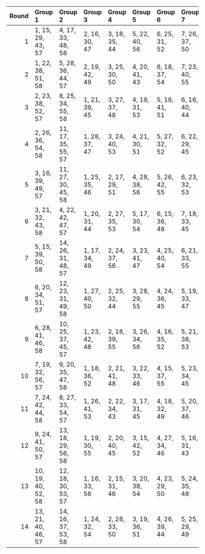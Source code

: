 |   Round | Group 1            | Group 2            | Group 3       | Group 4       | Group 5       | Group 6       | Group 7       | Group 8       | Group 9       | Group 10       | Group 11       | Group 12       | Group 13       | Group 14       |
|--------:|:-------------------|:-------------------|:--------------|:--------------|:--------------|:--------------|:--------------|:--------------|:--------------|:---------------|:---------------|:---------------|:---------------|:---------------|
|       1 | 1, 15, 29, 43, 57  | 4, 17, 33, 48, 58  | 2, 16, 30, 47 | 3, 18, 35, 44 | 5, 22, 40, 56 | 6, 25, 31, 52 | 7, 26, 37, 50 | 8, 19, 41, 45 | 9, 27, 38, 49 | 10, 28, 34, 53 | 11, 23, 36, 46 | 12, 21, 42, 54 | 13, 24, 39, 51 | 14, 20, 32, 55 |
|       2 | 1, 22, 38, 51, 58  | 5, 28, 36, 44, 57  | 2, 19, 42, 49 | 3, 25, 30, 50 | 4, 20, 41, 43 | 6, 18, 37, 54 | 7, 23, 40, 55 | 8, 16, 29, 48 | 9, 15, 33, 53 | 10, 17, 32, 46 | 11, 21, 31, 56 | 12, 27, 39, 47 | 13, 26, 35, 45 | 14, 24, 34, 52 |
|       3 | 2, 23, 38, 52, 57  | 8, 25, 34, 55, 58  | 1, 21, 39, 45 | 3, 27, 37, 48 | 4, 19, 31, 53 | 5, 18, 41, 51 | 6, 16, 40, 44 | 7, 28, 30, 43 | 9, 17, 36, 56 | 10, 26, 33, 49 | 11, 20, 42, 50 | 12, 24, 29, 46 | 13, 15, 32, 47 | 14, 22, 35, 54 |
|       4 | 2, 26, 36, 54, 58  | 11, 17, 35, 55, 57 | 1, 28, 37, 47 | 3, 24, 40, 53 | 4, 21, 30, 51 | 5, 27, 32, 52 | 6, 22, 29, 45 | 7, 16, 38, 46 | 8, 20, 39, 56 | 9, 25, 42, 43  | 10, 18, 31, 50 | 12, 19, 34, 48 | 13, 23, 33, 44 | 14, 15, 41, 49 |
|       5 | 3, 16, 39, 49, 57  | 11, 27, 30, 45, 58 | 1, 25, 35, 46 | 2, 17, 29, 51 | 4, 28, 38, 56 | 5, 26, 42, 55 | 6, 23, 32, 53 | 7, 15, 34, 54 | 8, 24, 31, 47 | 9, 18, 40, 48  | 10, 22, 41, 44 | 12, 20, 33, 52 | 13, 19, 37, 43 | 14, 21, 36, 50 |
|       6 | 3, 21, 32, 43, 58  | 4, 22, 42, 47, 57  | 1, 20, 31, 44 | 2, 27, 35, 53 | 5, 17, 30, 54 | 6, 15, 36, 48 | 7, 18, 33, 45 | 8, 28, 40, 49 | 9, 23, 37, 51 | 10, 24, 38, 55 | 11, 26, 29, 52 | 12, 25, 41, 56 | 13, 16, 34, 50 | 14, 19, 39, 46 |
|       7 | 5, 15, 39, 50, 58  | 14, 26, 31, 48, 57 | 1, 17, 34, 49 | 2, 24, 37, 56 | 3, 23, 41, 47 | 4, 25, 40, 54 | 6, 21, 33, 55 | 7, 20, 29, 53 | 8, 18, 42, 46 | 9, 16, 32, 45  | 10, 27, 36, 43 | 11, 19, 38, 44 | 12, 28, 35, 51 | 13, 22, 30, 52 |
|       8 | 6, 20, 34, 51, 57  | 12, 23, 31, 49, 58 | 1, 27, 40, 50 | 2, 25, 32, 44 | 3, 28, 29, 55 | 4, 24, 36, 45 | 5, 19, 33, 47 | 7, 22, 39, 48 | 8, 21, 37, 52 | 9, 26, 30, 46  | 10, 15, 35, 56 | 11, 16, 41, 54 | 13, 17, 42, 53 | 14, 18, 38, 43 |
|       9 | 6, 28, 41, 46, 58  | 10, 25, 37, 45, 57 | 1, 23, 42, 48 | 2, 18, 39, 55 | 3, 26, 34, 56 | 4, 16, 35, 52 | 5, 21, 38, 53 | 7, 27, 31, 51 | 8, 15, 30, 44 | 9, 19, 29, 54  | 11, 24, 33, 43 | 12, 22, 32, 50 | 13, 20, 36, 49 | 14, 17, 40, 47 |
|      10 | 7, 19, 32, 56, 57  | 9, 20, 35, 47, 58  | 1, 18, 36, 52 | 2, 21, 41, 48 | 3, 22, 33, 46 | 4, 15, 37, 55 | 5, 23, 34, 45 | 6, 24, 30, 49 | 8, 17, 38, 50 | 10, 16, 42, 51 | 11, 25, 39, 53 | 12, 26, 40, 43 | 13, 28, 31, 54 | 14, 27, 29, 44 |
|      11 | 7, 24, 42, 44, 58  | 8, 27, 33, 54, 57  | 1, 26, 41, 53 | 2, 22, 34, 43 | 3, 17, 31, 45 | 4, 18, 32, 49 | 5, 20, 37, 46 | 6, 19, 35, 50 | 9, 28, 39, 52 | 10, 21, 29, 47 | 11, 15, 40, 51 | 12, 16, 36, 55 | 13, 25, 38, 48 | 14, 23, 30, 56 |
|      12 | 9, 24, 41, 50, 57  | 13, 18, 29, 56, 58 | 1, 19, 30, 55 | 2, 20, 40, 45 | 3, 15, 42, 52 | 4, 27, 34, 46 | 5, 16, 31, 43 | 6, 26, 38, 47 | 7, 21, 35, 49 | 8, 22, 36, 53  | 10, 23, 39, 54 | 11, 28, 32, 48 | 12, 17, 37, 44 | 14, 25, 33, 51 |
|      13 | 10, 19, 40, 52, 58 | 12, 18, 30, 53, 57 | 1, 16, 33, 56 | 2, 15, 31, 46 | 3, 20, 38, 54 | 4, 23, 29, 50 | 5, 24, 35, 48 | 6, 17, 39, 43 | 7, 25, 36, 47 | 8, 26, 32, 51  | 9, 21, 34, 44  | 11, 22, 37, 49 | 13, 27, 41, 55 | 14, 28, 42, 45 |
|      14 | 13, 21, 40, 46, 57 | 14, 16, 37, 53, 58 | 1, 24, 32, 54 | 2, 28, 33, 50 | 3, 19, 36, 51 | 4, 26, 39, 44 | 5, 25, 29, 49 | 6, 27, 42, 56 | 7, 17, 41, 52 | 8, 23, 35, 43  | 9, 22, 31, 55  | 10, 20, 30, 48 | 11, 18, 34, 47 | 12, 15, 38, 45 |
